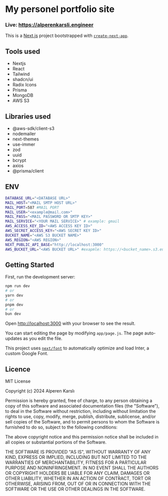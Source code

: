 # My personel portfolio site

### Live: https://alperenkarsli.engineer

This is a [Next.js](https://nextjs.org/) project bootstrapped with [`create-next-app`](https://github.com/vercel/next.js/tree/canary/packages/create-next-app).

## Tools used

- Nextjs
- React
- Tailwind
- shadcn/ui
- Radix Icons
- Prisma
- MongoDB
- AWS S3

## Libraries used

- @aws-sdk/client-s3
- nodemailer
- next-themes
- use-immer
- zod
- uuid
- bcrypt
- axios
- @prisma/client

## ENV

```bash
DATABASE_URL="<DATABASE URL>"
MAIL_HOST="<MAIL SMTP HOST URL>"
MAIL_PORT=587 #MAIL PORT
MAIL_USER="<example@mail.com>"
MAIL_PASS="<MAIL PASSWORD OR SMTP KEY>"
MAIL_SERVICE="<YOUR MAIL SERVICE>" # example: gmail
AWS_ACCESS_KEY_ID="<AWS ACCESS KEY ID>"
AWS_SECRET_ACCESS_KEY="<AWS SECRET KEY ID>"
BUCKET_NAME="<AWS S3 BUCKET NAME>"
AWS_REGION="<AWS REGION>"
NEXT_PUBLIC_API_BASE="http://localhost:3000"
AWS_BUCKET_URL="<AWS BUCKET URL>" #exapmle: https://<bucket_name>.s3.eu-central-1.amazonaws.com/
```

## Getting Started

First, run the development server:

```bash
npm run dev
# or
yarn dev
# or
pnpm dev
# or
bun dev
```

Open [http://localhost:3000](http://localhost:3000) with your browser to see the result.

You can start editing the page by modifying `app/page.js`. The page auto-updates as you edit the file.

This project uses [`next/font`](https://nextjs.org/docs/basic-features/font-optimization) to automatically optimize and load Inter, a custom Google Font.

## Licence

MIT License

Copyright (c) 2024 Alperen Karslı

Permission is hereby granted, free of charge, to any person obtaining a copy
of this software and associated documentation files (the "Software"), to deal
in the Software without restriction, including without limitation the rights
to use, copy, modify, merge, publish, distribute, sublicense, and/or sell
copies of the Software, and to permit persons to whom the Software is
furnished to do so, subject to the following conditions:

The above copyright notice and this permission notice shall be included in all
copies or substantial portions of the Software.

THE SOFTWARE IS PROVIDED "AS IS", WITHOUT WARRANTY OF ANY KIND, EXPRESS OR
IMPLIED, INCLUDING BUT NOT LIMITED TO THE WARRANTIES OF MERCHANTABILITY,
FITNESS FOR A PARTICULAR PURPOSE AND NONINFRINGEMENT. IN NO EVENT SHALL THE
AUTHORS OR COPYRIGHT HOLDERS BE LIABLE FOR ANY CLAIM, DAMAGES OR OTHER
LIABILITY, WHETHER IN AN ACTION OF CONTRACT, TORT OR OTHERWISE, ARISING FROM,
OUT OF OR IN CONNECTION WITH THE SOFTWARE OR THE USE OR OTHER DEALINGS IN THE
SOFTWARE.
